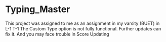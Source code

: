 # Typing_Master
This project was assigned to me as an assignment in my varsity (BUET) in L-1 T-1 
The Custom Type option is not fully functional. Further updates can fix it.
And you may face trouble in Score Updating
